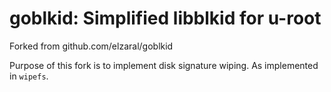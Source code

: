 # goblkid: Simplified libblkid for u-root

Forked from github.com/elzaral/goblkid

Purpose of this fork is to implement disk signature wiping.
As implemented in `wipefs`.
